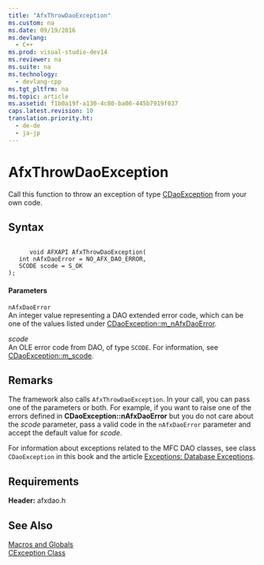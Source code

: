 ```yaml
---
title: "AfxThrowDaoException"
ms.custom: na
ms.date: 09/19/2016
ms.devlang: 
  - C++
ms.prod: visual-studio-dev14
ms.reviewer: na
ms.suite: na
ms.technology: 
  - devlang-cpp
ms.tgt_pltfrm: na
ms.topic: article
ms.assetid: f1b0a19f-a130-4c80-ba06-445b7919f037
caps.latest.revision: 10
translation.priority.ht: 
  - de-de
  - ja-jp
---
```

# AfxThrowDaoException
Call this function to throw an exception of type [CDaoException](../vs140/CDaoException-Class.md) from your own code.  
  
## Syntax  
  
```  
  
      void AFXAPI AfxThrowDaoException(  
   int nAfxDaoError = NO_AFX_DAO_ERROR,  
   SCODE scode = S_OK   
);  
```  
  
#### Parameters  
 `nAfxDaoError`  
 An integer value representing a DAO extended error code, which can be one of the values listed under [CDaoException::m_nAfxDaoError](../vs140/CDaoException--m_nAfxDaoError.md).  
  
 *scode*  
 An OLE error code from DAO, of type `SCODE`. For information, see [CDaoException::m_scode](../vs140/CDaoException--m_scode.md).  
  
## Remarks  
 The framework also calls `AfxThrowDaoException`. In your call, you can pass one of the parameters or both. For example, if you want to raise one of the errors defined in **CDaoException::nAfxDaoError** but you do not care about the *scode* parameter, pass a valid code in the `nAfxDaoError` parameter and accept the default value for *scode*.  
  
 For information about exceptions related to the MFC DAO classes, see class `CDaoException` in this book and the article [Exceptions: Database Exceptions](../vs140/Exceptions--Database-Exceptions.md).  
  
## Requirements  
 **Header:** afxdao.h  
  
## See Also  
 [Macros and Globals](../vs140/MFC-Macros-and-Globals.md)   
 [CException Class](../vs140/CException-Class.md)